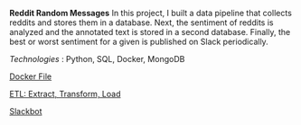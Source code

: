 **Reddit Random Messages**
In this project, I built a data pipeline that collects reddits and stores them in a database. Next, the sentiment of reddits is analyzed and the annotated text is stored in a second database. Finally, the best or worst sentiment for a given is published on Slack periodically.

*Technologies* : Python, SQL, Docker, MongoDB

[Docker File](https://github.com/vaggos3625/Portfolio/blob/main/Reddit_random_messages/etl_job/etl_example.py)


[ETL: Extract, Transform, Load](https://github.com/vaggos3625/Portfolio/blob/main/Reddit_random_messages/etl_job/etl_example.py)


[Slackbot](https://github.com/vaggos3625/Portfolio/blob/main/Reddit_random_messages/reddit_dummy_slackbot.ipynb)
